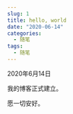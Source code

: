 ```yaml
---
slug: 1
title: hello, world
date: "2020-06-14"
categories:
  - 随笔
tags:
  - 随笔
---
```


2020年6月14日

我的博客正式建立。

愿一切安好。
